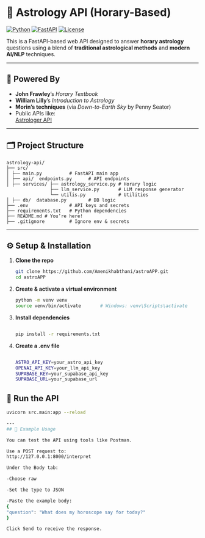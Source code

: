 # 🌌 Astrology API (Horary-Based)

[![Python](https://img.shields.io/badge/Python-3.10+-blue?logo=python)](https://www.python.org/)
[![FastAPI](https://img.shields.io/badge/FastAPI-0.100+-green?logo=fastapi)](https://fastapi.tiangolo.com/)
[![License](https://img.shields.io/badge/License-MIT-yellow.svg)](https://opensource.org/licenses/MIT)

This is a FastAPI-based web API designed to answer **horary astrology** questions using a blend of **traditional astrological methods** and **modern AI/NLP** techniques.

---

## 🧠 Powered By

- **John Frawley**’s *Horary Textbook*
- **William Lilly**’s *Introduction to Astrology*
- **Morin’s techniques** (via *Down-to-Earth Sky* by Penny Seator)
- Public APIs like:  
  [Astrologer API](https://rapidapi.com/gbattaglia/api/astrologer/)
---

## 🗂️ Project Structure
```
astrology-api/ 
├── src/ 
│ ├── main.py          # FastAPI main app 
│ ├── api/  endpoints.py      # API endpoints 
│ ├── services/ ├── astrology_service.py # Horary logic 
                ├── llm_service.py       # LLM response generator 
                └── utilis.py            # Utilities 
│ ├── db/  database.py        # DB logic 
├── .env               # API keys and secrets 
├── requirements.txt   # Python dependencies 
├── README.md # You’re here! 
├── .gitignore         # Ignore env & secrets

```
---

## ⚙️ Setup & Installation

1. **Clone the repo**
   ```bash
   git clone https://github.com/Amenikhabthani/astroAPP.git
   cd astroAPP
2. **Create & activate a virtual environment**
      ```bash
   python -m venv venv
   source venv/bin/activate       # Windows: venv\Scripts\activate

3. **Install dependencies**
   ```bash

   pip install -r requirements.txt

4. **Create a .env file**
   ```bash

   ASTRO_API_KEY=your_astro_api_key
   OPENAI_API_KEY=your_llm_api_key
   SUPABASE_KEY=your_supabase_api_key
   SUPABASE_URL=your_supabase_url

## 🚀 Run the API

   ```bash 
   uvicorn src.main:app --reload

---
## 🧪 Example Usage

You can test the API using tools like Postman.

Use a POST request to:
http://127.0.0.1:8000/interpret

Under the Body tab:

-Choose raw

-Set the type to JSON

-Paste the example body:
{
  "question": "What does my horoscope say for today?"
}

Click Send to receive the response.
